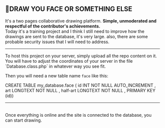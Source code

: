 ## 🎨DRAW YOU FACE OR SOMETHING ELSE
It's a two pages collaborative drawing platform.
**Simple, unmoderated and respectful of the contributor's achievements.** <br>
Today it's a training project and I think I still need to improve how the drawings are sent to the database, it's very large. also, there are some probable security issues that I will need to address.
<hr>
To host this project on your server, simply upload all the repo content on it.
You will have to adjust the coordinates of your server in the file `Database.class.php` in whatever way you see fit.
<br>

Then you will need a new table name `face` like this:
<br>

  CREATE TABLE my_database.face ( id INT NOT NULL AUTO_INCREMENT , art LONGTEXT NOT NULL , half-art LONGTEXT NOT NULL , PRIMARY KEY (id))

<hr>
<br>
Once everything is online and the site is connected to the database, you can start drawing.
